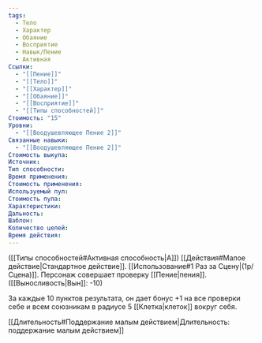 ```yaml
---
tags:
  - Тело
  - Характер
  - Обаяние
  - Восприятие
  - Навык/Пение
  - Активная
Ссылки:
  - "[[Пение]]"
  - "[[Тело]]"
  - "[[Характер]]"
  - "[[Обаяние]]"
  - "[[Восприятие]]"
  - "[[Типы способностей]]"
Стоимость: "15"
Уровни:
  - "[[Воодушевляющее Пение 2]]"
Связанные навыки:
  - "[[Воодушевляющее Пение 2]]"
Стоимость выкупа:
Источник:
Тип способности:
Время применения:
Стоимость применения:
Используемый пул:
Стоимость пула:
Характеристики:
Дальность:
Шаблон:
Количество целей:
Время действия:
---
```

([[Типы способностей#Активная способность|А]]) [[Действия#Малое действие|Стандартное действие]]. [[Использование#1 Раз за Сцену|(1р/Сцена)]]. Персонаж совершает проверку [[Пение|пения]]. ([[Выносливость|Вын]]: -10)

За каждые 10 пунктов результата, он дает бонус +1 на все проверки себе и всем союзникам в радиусе 5 [[Клетка|клеток]] вокруг себя.

[[Длительность#Поддержание малым действием|Длительность: поддержание малым действием]]